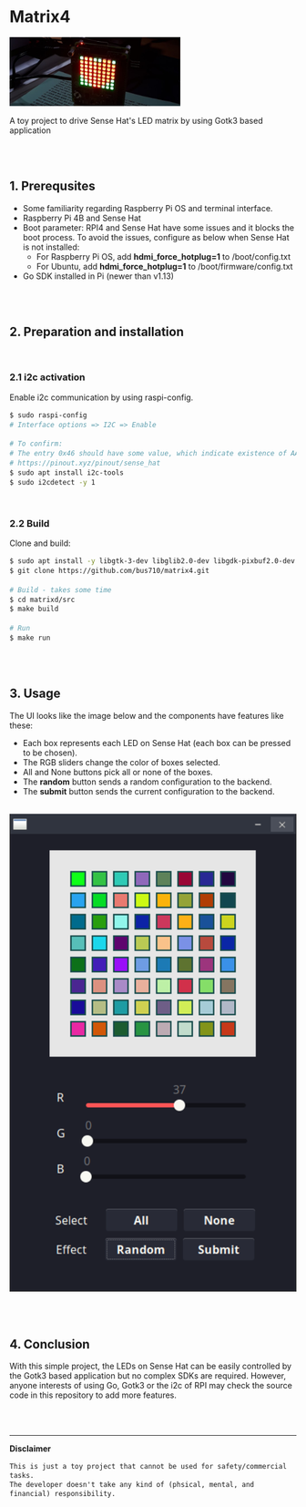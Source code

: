 # Matrix4

<img src="assets/heart.png" width="300">

A toy project to drive Sense Hat's LED matrix by using Gotk3 based application

<br/><br/>

## 1. Prerequsites

- Some familiarity regarding Raspberry Pi OS and terminal interface.
- Raspberry Pi 4B and Sense Hat
- Boot parameter: RPI4 and Sense Hat have some issues and it blocks the boot process. To avoid the issues, configure as below when Sense Hat is not installed:
     - For Raspberry Pi OS, add **hdmi_force_hotplug=1** to /boot/config.txt
     - For Ubuntu, add **hdmi_force_hotplug=1** to /boot/firmware/config.txt
- Go SDK installed in Pi (newer than v1.13)

<br/><br/>

## 2. Preparation and installation

<br/>

### 2.1 i2c activation

Enable i2c communication by using raspi-config.

```sh
$ sudo raspi-config
# Interface options => I2C => Enable

# To confirm:
# The entry 0x46 should have some value, which indicate existence of AATINY MCU
# https://pinout.xyz/pinout/sense_hat
$ sudo apt install i2c-tools
$ sudo i2cdetect -y 1 
```

<br/>

### 2.2 Build

Clone and build:
```sh
$ sudo apt install -y libgtk-3-dev libglib2.0-dev libgdk-pixbuf2.0-dev
$ git clone https://github.com/bus710/matrix4.git

# Build - takes some time
$ cd matrixd/src
$ make build

# Run
$ make run
```

<br/><br/>

## 3. Usage

The UI looks like the image below and the components have features like these:
- Each box represents each LED on Sense Hat (each box can be pressed to be chosen).
- The RGB sliders change the color of boxes selected.
- All and None buttons pick all or none of the boxes.
- The **random** button sends a random configuration to the backend. 
- The **submit** button sends the current configuration to the backend. 

<br/>

<img src="assets/screenshot.png" width="640">

<br/><br/>

## 4. Conclusion

With this simple project, the LEDs on Sense Hat can be easily controlled by the Gotk3 based application but no complex SDKs are required. However, anyone interests of using Go, Gotk3 or the i2c of RPI may check the source code in this repository to add more features. 

<br/><br/>

----

**Disclaimer**

```
This is just a toy project that cannot be used for safety/commercial tasks.   
The developer doesn't take any kind of (phsical, mental, and financial) responsibility. 
```
